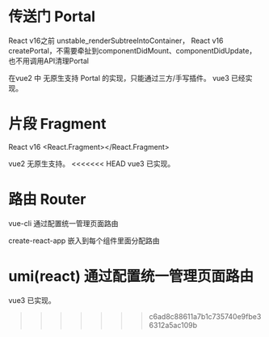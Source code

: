 

# 传送门 Portal

React v16之前 unstable_renderSubtreeIntoContainer，
React v16 createPortal，不需要牵扯到componentDidMount、componentDidUpdate，也不用调用API清理Portal

在vue2 中 无原生支持 Portal 的实现，只能通过三方/手写插件。
vue3 已经实现。


# 片段 Fragment

React v16 <React.Fragment></React.Fragment>

vue2 无原生支持。
<<<<<<< HEAD
vue3 已实现。

# 路由 Router

vue-cli 通过配置统一管理页面路由

create-react-app 嵌入到每个组件里面分配路由

umi(react)  通过配置统一管理页面路由
=======
vue3 已实现。
>>>>>>> c6ad8c88611a7b1c735740e9fbe36312a5ac109b
